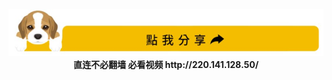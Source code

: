 <div align="center"><a href="https://git.io/9stdz"><IMG SRC="wnn/img/a07.jpg" width=640></a></div>
<div align=center><b>直连不必翻墙 必看视频 http://220.141.128.50/</b></div>


  
